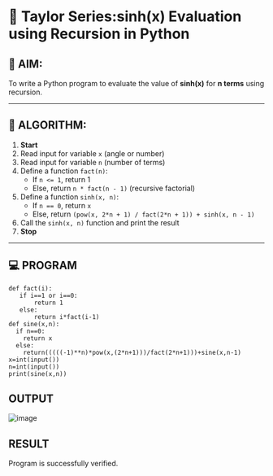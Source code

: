 # 📐 Taylor Series:sinh(x) Evaluation using Recursion in Python

## 🎯 AIM:
To write a Python program to evaluate the value of **sinh(x)** for **n terms** using recursion.

---

## 🧠 ALGORITHM:

1. **Start**
2. Read input for variable `x` (angle or number)
3. Read input for variable `n` (number of terms)
4. Define a function `fact(n)`:
   - If `n <= 1`, return 1
   - Else, return `n * fact(n - 1)` (recursive factorial)
5. Define a function `sinh(x, n)`:
   - If `n == 0`, return `x`
   - Else, return `(pow(x, 2*n + 1) / fact(2*n + 1)) + sinh(x, n - 1)`
6. Call the `sinh(x, n)` function and print the result
7. **Stop**

---

## 💻 PROGRAM
```
def fact(i):
   if i==1 or i==0:
       return 1
   else:
       return i*fact(i-1)
def sine(x,n):
  if n==0:
    return x
  else:
    return(((((-1)**n)*pow(x,(2*n+1)))/fact(2*n+1)))+sine(x,n-1)
x=int(input())
n=int(input())
print(sine(x,n))
```
## OUTPUT

![image](https://github.com/user-attachments/assets/70630778-30e1-478c-a2e5-93dcfa7b8773)

## RESULT
Program is successfully verified.
